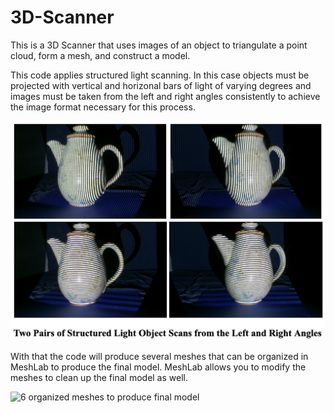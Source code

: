 # 3D-Scanner
This is a 3D Scanner that uses images of an object to triangulate a point cloud, form a mesh, and construct a model.

This code applies structured light scanning. In this case objects must be projected with vertical and horizonal bars of light of varying degrees and images must be taken from the left and right angles consistently to achieve the image format necessary for this process.

![Format of structured light images](Structured_Light_Object_Scan.png)

With that the code will produce several meshes that can be organized in MeshLab to produce the final model. MeshLab allows you to modify the meshes to clean up the final model as well. 

![6 organized meshes to produce final model]()
